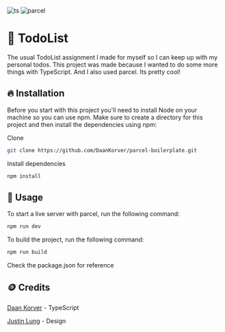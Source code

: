 ![ts](https://flat.badgen.net/badge/-/TypeScript?icon=typescript&label&labelColor=blue&color=555555)
![parcel](https://badges.aleen42.com/src/parcel.svg)
# 📃 TodoList

The usual TodoList assignment I made for myself so I can keep up with my personal todos. This project was made because I wanted to do some more things with TypeScript. And I also used parcel. Its pretty cool!

## 🔥 Installation

Before you start with this project you'll need to install Node on your machine so you can use npm. Make sure to create a directory for this project and then install the dependencies using npm:

Clone
```sh
git clone https://github.com/DaanKorver/parcel-boilerplate.git
```
Install dependencies
```sh
npm install
```

## 🔋 Usage

To start a live server with parcel, run the following command:
```sh
npm run dev
```

To build the project, run the following command:
```sh
npm run build
```

Check the package.json for reference

## 🪙 Credits

[Daan Korver](https://github.com/DaanKorver) - TypeScript

[Justin Lung](https://github.com/JustinLung) - Design